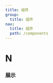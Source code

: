 ```yaml
---
title: 组件
group:
  title: 组件
nav:
  title: 组件
  path: /components
---
```


# N

### 展示

<code src="./demos/demo.tsx" />
<API/>
